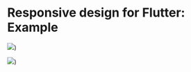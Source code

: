 # Responsive design for Flutter: Example

![](https://github.com/nazarcybulskij/Responsive_design_Flutter_example/raw/master/out.gif))

![](https://github.com/nazarcybulskij/Responsive_design_Flutter_example/raw/master/out1.gif))
